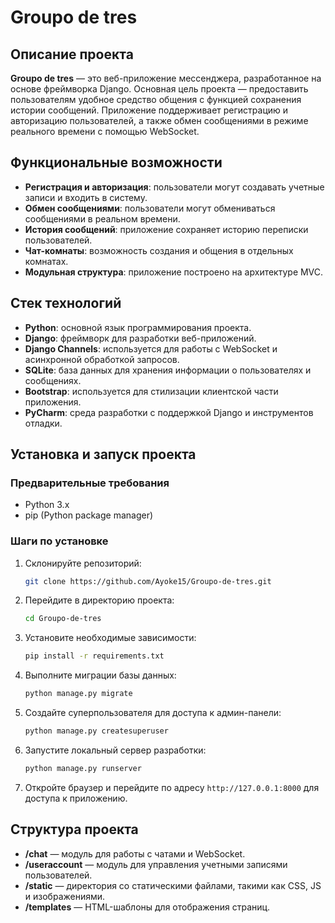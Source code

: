 # Groupo de tres

## Описание проекта

**Groupo de tres** — это веб-приложение мессенджера, разработанное на основе фреймворка Django. Основная цель проекта — предоставить пользователям удобное средство общения с функцией сохранения истории сообщений. Приложение поддерживает регистрацию и авторизацию пользователей, а также обмен сообщениями в режиме реального времени с помощью WebSocket.

## Функциональные возможности

- **Регистрация и авторизация**: пользователи могут создавать учетные записи и входить в систему.
- **Обмен сообщениями**: пользователи могут обмениваться сообщениями в реальном времени.
- **История сообщений**: приложение сохраняет историю переписки пользователей.
- **Чат-комнаты**: возможность создания и общения в отдельных комнатах.
- **Модульная структура**: приложение построено на архитектуре MVC.

## Стек технологий

- **Python**: основной язык программирования проекта.
- **Django**: фреймворк для разработки веб-приложений.
- **Django Channels**: используется для работы с WebSocket и асинхронной обработкой запросов.
- **SQLite**: база данных для хранения информации о пользователях и сообщениях.
- **Bootstrap**: используется для стилизации клиентской части приложения.
- **PyCharm**: среда разработки с поддержкой Django и инструментов отладки.

## Установка и запуск проекта

### Предварительные требования

- Python 3.x
- pip (Python package manager)

### Шаги по установке

1. Склонируйте репозиторий:

    ```bash
    git clone https://github.com/Ayoke15/Groupo-de-tres.git
    ```

2. Перейдите в директорию проекта:

    ```bash
    cd Groupo-de-tres
    ```

3. Установите необходимые зависимости:

    ```bash
    pip install -r requirements.txt
    ```

4. Выполните миграции базы данных:

    ```bash
    python manage.py migrate
    ```

5. Создайте суперпользователя для доступа к админ-панели:

    ```bash
    python manage.py createsuperuser
    ```

6. Запустите локальный сервер разработки:

    ```bash
    python manage.py runserver
    ```

7. Откройте браузер и перейдите по адресу `http://127.0.0.1:8000` для доступа к приложению.

## Структура проекта

- **/chat** — модуль для работы с чатами и WebSocket.
- **/useraccount** — модуль для управления учетными записями пользователей.
- **/static** — директория со статическими файлами, такими как CSS, JS и изображениями.
- **/templates** — HTML-шаблоны для отображения страниц.
